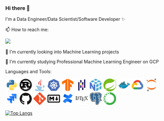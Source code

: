 ### Hi there 👋

<!--
**AndreasH96/AndreasH96** is a ✨ _special_ ✨ repository because its `README.md` (this file) appears on your GitHub profile.

Here are some ideas to get you started:

- 🔭 I’m currently working on ...
- 🌱 I’m currently learning ...
- 👯 I’m looking to collaborate on ...
- 🤔 I’m looking for help with ...
- 💬 Ask me about ...
- 📫 How to reach me: ...
- 😄 Pronouns: ...
- ⚡ Fun fact: ...
-->
I'm a Data Engineer/Data Scientist/Software Developer ✨

📫 How to reach me:
<div id="badges"> 
  <a href="https://www.linkedin.com/in/andreas-h%C3%A4ggstr%C3%B6m-391a92170/">
    <img src="https://img.shields.io/badge/LinkedIn-blue?logo=linkedin&logoColor=white&style=for-the-badge alt="LinkedIn Badge"/>
  </a>
 </div>
 
 
  🔭 I'm currently looking into Machine Learning projects
                                                                                                                               
 🌱 I'm currently studying Professional Machine Learning Engineer on GCP

 Languages and Tools:
 <div id"tools">
  <img src="https://github.com/devicons/devicon/blob/master/icons/python/python-original.svg" heigt=40 width=40>
   <img src="https://github.com/devicons/devicon/blob/master/icons/rust/rust-plain.svg" heigt=40 width=40>                                                                                  
  <img src="https://github.com/devicons/devicon/blob/master/icons/java/java-original.svg" heigt=40 width=40>
  <img src="https://github.com/devicons/devicon/blob/master/icons/kubernetes/kubernetes-plain.svg" heigt=40 width=40>
  <img src="https://github.com/devicons/devicon/blob/master/icons/tensorflow/tensorflow-original.svg" heigt=40 width=40>
  <img src="https://github.com/devicons/devicon/blob/master/icons/pandas/pandas-original.svg" heigt=40 width=40>
  <img src="https://github.com/devicons/devicon/blob/master/icons/numpy/numpy-original.svg" heigt=40 width=40>
  <img src="https://github.com/devicons/devicon/blob/master/icons/spring/spring-original.svg" heigt=40 width=40>
  <img src="https://github.com/devicons/devicon/blob/master/icons/docker/docker-original.svg" heigt=40 width=40>
  <img src="https://github.com/devicons/devicon/blob/master/icons/googlecloud/googlecloud-original.svg" heigt=40 width=40>
  <img src="https://github.com/devicons/devicon/blob/master/icons/jupyter/jupyter-original.svg" heigt=40 width=40>
  <img src="https://github.com/devicons/devicon/blob/master/icons/jira/jira-original.svg" heigt=40 width=40>
  <img src="https://github.com/devicons/devicon/blob/master/icons/github/github-original.svg" heigt=40 width=40>
  <img src="https://github.com/devicons/devicon/blob/master/icons/git/git-original.svg" heigt=40 width=40>
  <img src="https://github.com/devicons/devicon/blob/master/icons/markdown/markdown-original.svg" heigt=40 width=40>
  <img src="https://github.com/devicons/devicon/blob/master/icons/confluence/confluence-original.svg" heigt=40 width=40>
  <img src="https://github.com/devicons/devicon/blob/master/icons/latex/latex-original.svg" heigt=40 width=40>
  <img src="https://github.com/devicons/devicon/blob/master/icons/postgresql/postgresql-original.svg" heigt=40 width=40>
  <img src="https://github.com/devicons/devicon/blob/master/icons/anaconda/anaconda-original.svg" heigt=40 width=40>
 </div>
 
 [![Top Langs](https://github-readme-stats.vercel.app/api/top-langs/?username=andreash96&layout=compact&theme=vision-friendly-dark)](https://github.com/anuraghazra/github-readme-stats)

